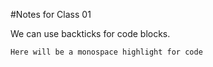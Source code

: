 #Notes for Class 01

We can use backticks for code blocks.

`Here will be a monospace highlight for code`

